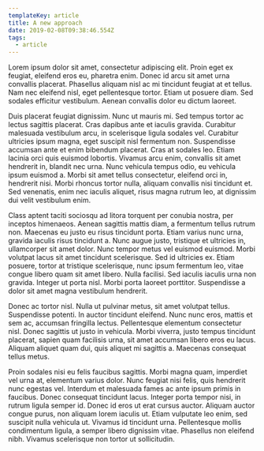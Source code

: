 ```yaml
---
templateKey: article
title: A new approach
date: 2019-02-08T09:38:46.554Z
tags:
  - article
---
```

Lorem ipsum dolor sit amet, consectetur adipiscing elit. Proin eget ex feugiat, eleifend eros eu, pharetra enim. Donec id arcu sit amet urna convallis placerat. Phasellus aliquam nisl ac mi tincidunt feugiat at et tellus. Nam nec eleifend nisl, eget pellentesque tortor. Etiam ut posuere diam. Sed sodales efficitur vestibulum. Aenean convallis dolor eu dictum laoreet.

Duis placerat feugiat dignissim. Nunc ut mauris mi. Sed tempus tortor ac lectus sagittis placerat. Cras dapibus ante et iaculis gravida. Curabitur malesuada vestibulum arcu, in scelerisque ligula sodales vel. Curabitur ultricies ipsum magna, eget suscipit nisl fermentum non. Suspendisse accumsan ante et enim bibendum placerat. Cras at sodales leo. Etiam lacinia orci quis euismod lobortis. Vivamus arcu enim, convallis sit amet hendrerit in, blandit nec urna. Nunc vehicula tempus odio, eu vehicula ipsum euismod a. Morbi sit amet tellus consectetur, eleifend orci in, hendrerit nisi. Morbi rhoncus tortor nulla, aliquam convallis nisi tincidunt et. Sed venenatis, enim nec iaculis aliquet, risus magna rutrum leo, at dignissim dui velit vestibulum enim.

Class aptent taciti sociosqu ad litora torquent per conubia nostra, per inceptos himenaeos. Aenean sagittis mattis diam, a fermentum tellus rutrum non. Maecenas eu justo eu risus tincidunt porta. Etiam varius nunc urna, gravida iaculis risus tincidunt a. Nunc augue justo, tristique et ultricies in, ullamcorper sit amet dolor. Nunc tempor metus vel euismod euismod. Morbi volutpat lacus sit amet tincidunt scelerisque. Sed id ultricies ex. Etiam posuere, tortor at tristique scelerisque, nunc ipsum fermentum leo, vitae congue libero quam sit amet libero. Nulla facilisi. Sed iaculis iaculis urna non gravida. Integer ut porta nisl. Morbi porta laoreet porttitor. Suspendisse a dolor sit amet magna vestibulum hendrerit.

Donec ac tortor nisl. Nulla ut pulvinar metus, sit amet volutpat tellus. Suspendisse potenti. In auctor tincidunt eleifend. Nunc nunc eros, mattis et sem ac, accumsan fringilla lectus. Pellentesque elementum consectetur nisl. Donec sagittis ut justo in vehicula. Morbi viverra, justo tempus tincidunt placerat, sapien quam facilisis urna, sit amet accumsan libero eros eu lacus. Aliquam aliquet quam dui, quis aliquet mi sagittis a. Maecenas consequat tellus metus.

Proin sodales nisi eu felis faucibus sagittis. Morbi magna quam, imperdiet vel urna at, elementum varius dolor. Nunc feugiat nisi felis, quis hendrerit nunc egestas vel. Interdum et malesuada fames ac ante ipsum primis in faucibus. Donec consequat tincidunt lacus. Integer porta tempor nisi, in rutrum ligula semper id. Donec id eros ut erat cursus auctor. Aliquam auctor congue purus, non aliquam lorem iaculis ut. Etiam vulputate leo enim, sed suscipit nulla vehicula ut. Vivamus id tincidunt urna. Pellentesque mollis condimentum ligula, a semper libero dignissim vitae. Phasellus non eleifend nibh. Vivamus scelerisque non tortor ut sollicitudin.